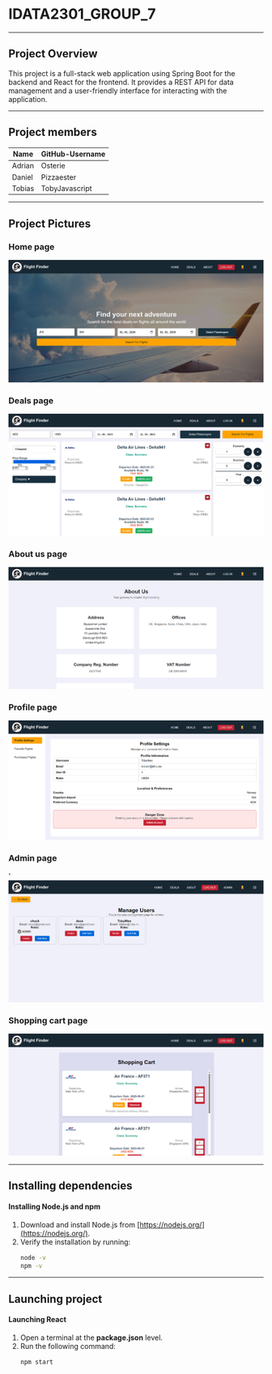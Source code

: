 # IDATA2301_GROUP_7

---

## Project Overview
This project is a full-stack web application using Spring Boot for the backend and React for the frontend. It provides a REST API for data management and a user-friendly interface for interacting with the application.

---

## Project members
| Name    | GitHub-Username  |
|---------|------------------|
| Adrian  | Osterie          |
| Daniel  | Pizzaester       |
| Tobias  | TobyJavascript   |

---

## Project Pictures

### Home page
![Home page](./images/home.png)

### Deals page
![Deals page](./images/deals.png)

### About us page
![About page](./images/about.png)

### Profile page
![Profile page](./images/profile.png)

### Admin page
'![Admin page](./images/admin.png)

### Shopping cart page
![Shopping cart page](./images/shopping.png)

---

## Installing dependencies

#### Installing Node.js and npm
1. Download and install Node.js from [https://nodejs.org/](https://nodejs.org/).
2. Verify the installation by running:
   ```sh
   node -v
   npm -v
   ```

---

## Launching project

#### Launching React
1. Open a terminal at the **package.json** level.
2. Run the following command:
   ```sh
   npm start
   ```